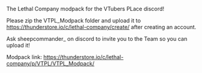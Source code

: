 The Lethal Company modpack for the VTubers PLace discord!

Please zip the VTPL_Modpack folder and upload it to https://thunderstore.io/c/lethal-company/create/ after creating an account.

Ask sheepcommander_ on discord to invite you to the Team so you can upload it!


Modpack link: https://thunderstore.io/c/lethal-company/p/VTPL/VTPL_Modpack/